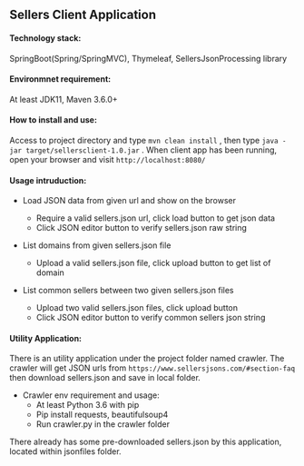 ## Sellers Client Application

#### Technology stack: 
SpringBoot(Spring/SpringMVC), Thymeleaf, SellersJsonProcessing library

#### Environmnet requirement:

At least JDK11, Maven 3.6.0+

#### How to install and use:

Access to project directory and type  ```mvn clean install``` , then type ```java -jar target/sellersclient-1.0.jar``` . When client app has been running, open your browser and visit  ```http://localhost:8080/``` 

#### Usage intruduction:

* Load JSON data from given url and show on the browser

  * Require a valid sellers.json url, click load button to get json data
  * Click JSON editor button to verify sellers.json raw string
* List domains from given sellers.json file
  * Upload a valid sellers.json file, click upload button to get list of domain
* List common sellers between two given sellers.json files
  * Upload two valid sellers.json files, click upload button
  * Click JSON editor button to verify common sellers json string

#### Utility Application:

There is an utility application under the project folder named crawler. The crawler will get JSON urls from  ```https://www.sellersjsons.com/#section-faq``` then download sellers.json and save in local folder.

* Crawler env requirement and usage:
  * At least Python 3.6 with pip
  * Pip install requests, beautifulsoup4
  * Run crawler.py in the crawler folder

There already has some pre-downloaded sellers.json by this application, located within jsonfiles folder.


